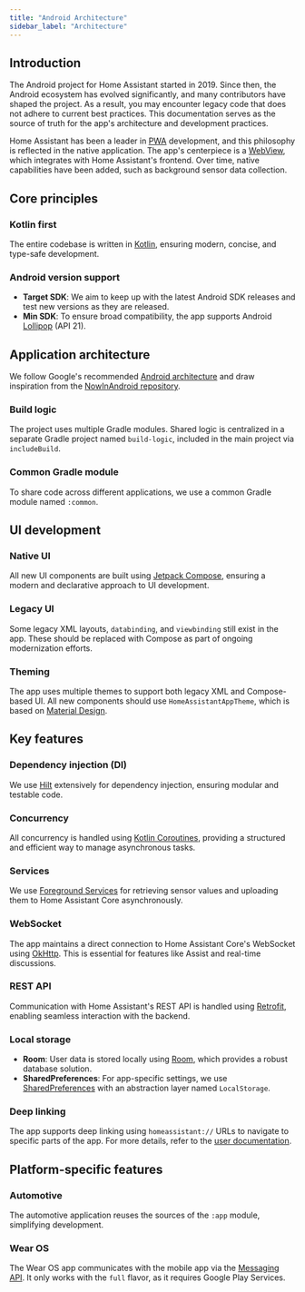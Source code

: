 ```yaml
---
title: "Android Architecture"
sidebar_label: "Architecture"
---
```


## Introduction

The Android project for Home Assistant started in 2019. Since then, the Android ecosystem has evolved significantly, and many contributors have shaped the project. As a result, you may encounter legacy code that does not adhere to current best practices. This documentation serves as the source of truth for the app's architecture and development practices.

Home Assistant has been a leader in [PWA](https://en.wikipedia.org/wiki/Progressive_web_app) development, and this philosophy is reflected in the native application. The app's centerpiece is a [WebView](https://developer.android.com/reference/android/webkit/WebView), which integrates with Home Assistant's frontend. Over time, native capabilities have been added, such as background sensor data collection.

## Core principles

### Kotlin first

The entire codebase is written in [Kotlin](https://kotlinlang.org), ensuring modern, concise, and type-safe development.

### Android version support

- **Target SDK**: We aim to keep up with the latest Android SDK releases and test new versions as they are released.
- **Min SDK**: To ensure broad compatibility, the app supports Android [Lollipop](https://en.wikipedia.org/wiki/Android_Lollipop) (API 21).

## Application architecture

We follow Google's recommended [Android architecture](https://developer.android.com/topic/architecture) and draw inspiration from the [NowInAndroid repository](https://github.com/android/nowinandroid).

### Build logic

The project uses multiple Gradle modules. Shared logic is centralized in a separate Gradle project named `build-logic`, included in the main project via `includeBuild`.

### Common Gradle module

To share code across different applications, we use a common Gradle module named `:common`.

## UI development

### Native UI

All new UI components are built using [Jetpack Compose](https://developer.android.com/compose), ensuring a modern and declarative approach to UI development.

### Legacy UI

Some legacy XML layouts, `databinding`, and `viewbinding` still exist in the app. These should be replaced with Compose as part of ongoing modernization efforts.

### Theming

The app uses multiple themes to support both legacy XML and Compose-based UI. All new components should use `HomeAssistantAppTheme`, which is based on [Material Design](https://developer.android.com/develop/ui/compose/components).

## Key features

### Dependency injection (DI)

We use [Hilt](https://developer.android.com/training/dependency-injection/hilt-android) extensively for dependency injection, ensuring modular and testable code.

### Concurrency

All concurrency is handled using [Kotlin Coroutines](https://kotlinlang.org/docs/coroutines-overview.html), providing a structured and efficient way to manage asynchronous tasks.

### Services

We use [Foreground Services](https://developer.android.com/develop/background-work/services/fgs) for retrieving sensor values and uploading them to Home Assistant Core asynchronously.

### WebSocket

The app maintains a direct connection to Home Assistant Core's WebSocket using [OkHttp](https://square.github.io/okhttp/). This is essential for features like Assist and real-time discussions.

### REST API

Communication with Home Assistant's REST API is handled using [Retrofit](https://square.github.io/retrofit/), enabling seamless interaction with the backend.

### Local storage

- **Room**: User data is stored locally using [Room](https://developer.android.com/training/data-storage/room), which provides a robust database solution.
- **SharedPreferences**: For app-specific settings, we use [SharedPreferences](https://developer.android.com/reference/android/content/SharedPreferences) with an abstraction layer named `LocalStorage`.

### Deep linking

The app supports deep linking using `homeassistant://` URLs to navigate to specific parts of the app. For more details, refer to the [user documentation](https://companion.home-assistant.io/docs/integrations/url-handler/).

## Platform-specific features

### Automotive

The automotive application reuses the sources of the `:app` module, simplifying development.

### Wear OS

The Wear OS app communicates with the mobile app via the [Messaging API](https://developer.android.com/training/wearables/data/messages). It only works with the `full` flavor, as it requires Google Play Services.
